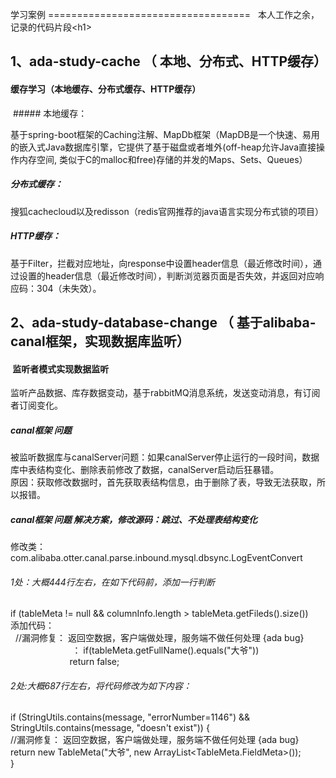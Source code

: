 学习案例
===================================  
  本人工作之余，记录的代码片段\<h1\>
    
1、ada-study-cache （ 本地、分布式、HTTP缓存） 
-----------------------------------   
####  缓存学习（本地缓存、分布式缓存、HTTP缓存）
  ##### 本地缓存：  <br />
  
  基于spring-boot框架的Caching注解、MapDb框架（MapDB是一个快速、易用的嵌入式Java数据库引擎，它提供了基于磁盘或者堆外(off-heap允许Java直接操作内存空间, 类似于C的malloc和free)存储的并发的Maps、Sets、Queues）
  ##### 分布式缓存：
  搜狐cachecloud以及redisson（redis官网推荐的java语言实现分布式锁的项目）
  ##### HTTP缓存：  
  基于Filter，拦截对应地址，向response中设置header信息（最近修改时间），通过设置的header信息（最近修改时间），判断浏览器页面是否失效，并返回对应响应码：304（未失效）。
  
  
2、ada-study-database-change （ 基于alibaba-canal框架，实现数据库监听） 
-----------------------------------   
####  监听者模式实现数据监听

 监听产品数据、库存数据变动，基于rabbitMQ消息系统，发送变动消息，有订阅者订阅变化。
 
 ##### canal框架 问题
 
 被监听数据库与canalServer问题：如果canalServer停止运行的一段时间，数据库中表结构变化、删除表前修改了数据，canalServer启动后狂暴错。<br />
 原因：获取修改数据时，首先获取表结构信息，由于删除了表，导致无法获取，所以报错。<br />
 
 ##### canal框架 问题 解决方案，修改源码：跳过、不处理表结构变化<br />
 
修改类：com.alibaba.otter.canal.parse.inbound.mysql.dbsync.LogEventConvert<br />
###### 1处：大概444行左右，在如下代码前，添加一行判断<br />

if (tableMeta != null && columnInfo.length > tableMeta.getFileds().size())<br />
添加代码：<br />
   //漏洞修复： 返回空数据，客户端做处理，服务端不做任何处理 {ada bug}        <br />                          ：
 if(tableMeta.getFullName().equals("大爷"))          <br />                        
 		return false;                                              <br />       
    
###### 2处:大概687行左右，将代码修改为如下内容：<br />

   if (StringUtils.contains(message, "errorNumber=1146") && StringUtils.contains(message, "doesn't exist")) {<br />
       //漏洞修复： 返回空数据，客户端做处理，服务端不做任何处理 {ada bug}<br />
        return new TableMeta("大爷", new ArrayList<TableMeta.FieldMeta>());<br />
   }<br />
 



